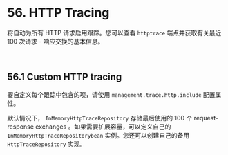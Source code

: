 # 56. HTTP Tracing

将自动为所有 HTTP 请求启用跟踪。您可以查看 `httptrace` 端点并获取有关最近 100 次请求 - 响应交换的基本信息。

<br>

## 56.1 Custom HTTP tracing

要自定义每个跟踪中包含的项，请使用 `management.trace.http.include` 配置属性。

默认情况下， `InMemoryHttpTraceRepository` 存储最后使用的 100 个 request-response exchanges 。如果需要扩展容量，可以定义自己的 `InMemoryHttpTraceRepositorybean` 实例。您还可以创建自己的备用 `HttpTraceRepository` 实现。




























